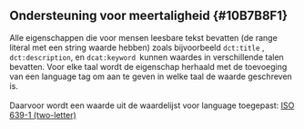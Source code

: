 ## Ondersteuning voor meertaligheid {#10B7B8F1}
Alle eigenschappen die voor mensen leesbare tekst bevatten (de range literal met een string waarde hebben) zoals bijvoorbeeld  <code>dct:title</code> , <code>dct:description</code>, en <code>dcat:keyword </code>kunnen waardes in verschillende talen bevatten. Voor elke taal wordt de eigenschap herhaald met de toevoeging van een language tag om aan te geven in welke taal de waarde geschreven is. 
<br/>
<br/>
Daarvoor wordt een waarde uit de waardelijst voor language toegepast: [ISO 639-1 (two-letter)](https://id.loc.gov/vocabulary/iso639-1.html)

